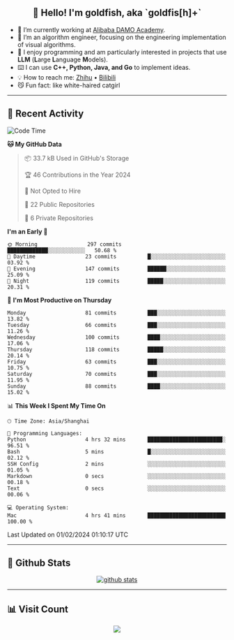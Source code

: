 
<h2 align="center">👋 Hello! I'm goldfish, aka `goldfis[h]+`</h2>

- 📍 I’m currently working at [Alibaba DAMO Academy](https://damo.alibaba.com/).  
- 🌱 I’m an algorithm engineer, focusing on the engineering implementation of visual algorithms.  
- 💬 I enjoy programming and am particularly interested in projects that use **LLM** (**L**arge **L**anguage **M**odels).   
- ⌨️ I can use **C++, Python, Java, and Go** to implement ideas.  
- 💡 How to reach me: [Zhihu](https://www.zhihu.com/people/goldfishh) • [Bilibili](https://space.bilibili.com/11349246)  
- 😼 Fun fact: like white-haired catgirl  

-------

## 🔧 Recent Activity

<!--START_SECTION:waka-->
![Code Time](http://img.shields.io/badge/Code%20Time-80%20hrs%2017%20mins-blue)

**🐱 My GitHub Data** 

> 📦 33.7 kB Used in GitHub's Storage 
 > 
> 🏆 46 Contributions in the Year 2024
 > 
> 🚫 Not Opted to Hire
 > 
> 📜 22 Public Repositories 
 > 
> 🔑 6 Private Repositories 
 > 
**I'm an Early 🐤** 

```text
🌞 Morning                297 commits         █████████████░░░░░░░░░░░░   50.68 % 
🌆 Daytime                23 commits          █░░░░░░░░░░░░░░░░░░░░░░░░   03.92 % 
🌃 Evening                147 commits         ██████░░░░░░░░░░░░░░░░░░░   25.09 % 
🌙 Night                  119 commits         █████░░░░░░░░░░░░░░░░░░░░   20.31 % 
```
📅 **I'm Most Productive on Thursday** 

```text
Monday                   81 commits          ███░░░░░░░░░░░░░░░░░░░░░░   13.82 % 
Tuesday                  66 commits          ███░░░░░░░░░░░░░░░░░░░░░░   11.26 % 
Wednesday                100 commits         ████░░░░░░░░░░░░░░░░░░░░░   17.06 % 
Thursday                 118 commits         █████░░░░░░░░░░░░░░░░░░░░   20.14 % 
Friday                   63 commits          ███░░░░░░░░░░░░░░░░░░░░░░   10.75 % 
Saturday                 70 commits          ███░░░░░░░░░░░░░░░░░░░░░░   11.95 % 
Sunday                   88 commits          ████░░░░░░░░░░░░░░░░░░░░░   15.02 % 
```


📊 **This Week I Spent My Time On** 

```text
🕑︎ Time Zone: Asia/Shanghai

💬 Programming Languages: 
Python                   4 hrs 32 mins       ████████████████████████░   96.51 % 
Bash                     5 mins              █░░░░░░░░░░░░░░░░░░░░░░░░   02.12 % 
SSH Config               2 mins              ░░░░░░░░░░░░░░░░░░░░░░░░░   01.05 % 
Markdown                 0 secs              ░░░░░░░░░░░░░░░░░░░░░░░░░   00.18 % 
Text                     0 secs              ░░░░░░░░░░░░░░░░░░░░░░░░░   00.06 % 

💻 Operating System: 
Mac                      4 hrs 41 mins       █████████████████████████   100.00 % 
```


 Last Updated on 01/02/2024 01:10:17 UTC
<!--END_SECTION:waka-->

-------

## 📆 Github Stats

<p align="center">
    <a href="https://github.com/anuraghazra/github-readme-stats">
      <img src="https://github-readme-stats.vercel.app/api?username=goldfishh&show_icons=true&theme=dracula" alt="github stats" />
    </a>
</p>

-------

## 📊 Visit Count

<p align="center">
  <a href="https://count.getloli.com/"><img src="https://count.getloli.com/get/@:goldfishh?theme=rule34"></a>
</p>
